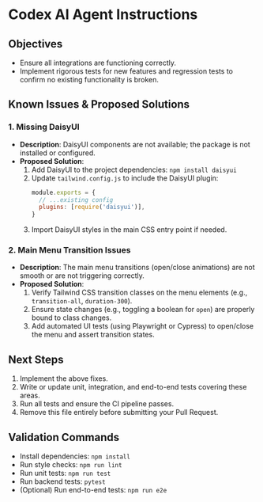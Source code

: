 <!--
This document provides instructions for the Codex AI agent.
Please read this file before proceeding with any code changes.
Instructions on solving bugs will be added below. Once the fixes are fully implemented,
remove the entire contents of this file (including this comment block) before creating the Pull Request.
-->
# Codex AI Agent Instructions

## Objectives
- Ensure all integrations are functioning correctly.
- Implement rigorous tests for new features and regression tests to confirm no existing functionality is broken.

## Known Issues & Proposed Solutions

### 1. Missing DaisyUI
- **Description**: DaisyUI components are not available; the package is not installed or configured.
- **Proposed Solution**:
  1. Add DaisyUI to the project dependencies: `npm install daisyui`
  2. Update `tailwind.config.js` to include the DaisyUI plugin:
     ```js
     module.exports = {
       // ...existing config
       plugins: [require('daisyui')],
     }
     ```
  3. Import DaisyUI styles in the main CSS entry point if needed.

### 2. Main Menu Transition Issues
- **Description**: The main menu transitions (open/close animations) are not smooth or are not triggering correctly.
- **Proposed Solution**:
  1. Verify Tailwind CSS transition classes on the menu elements (e.g., `transition-all`, `duration-300`).
  2. Ensure state changes (e.g., toggling a boolean for `open`) are properly bound to class changes.
  3. Add automated UI tests (using Playwright or Cypress) to open/close the menu and assert transition states.

## Next Steps
1. Implement the above fixes.
2. Write or update unit, integration, and end-to-end tests covering these areas.
3. Run all tests and ensure the CI pipeline passes.
4. Remove this file entirely before submitting your Pull Request.

## Validation Commands
- Install dependencies: `npm install`
- Run style checks: `npm run lint`
- Run unit tests: `npm run test`
- Run backend tests: `pytest`
- (Optional) Run end-to-end tests: `npm run e2e`